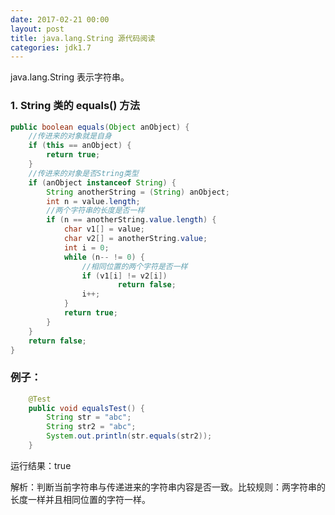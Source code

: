 ```yaml
---
date: 2017-02-21 00:00
layout: post
title: java.lang.String 源代码阅读
categories: jdk1.7
---
```


java.lang.String 表示字符串。

### 1. String 类的 equals() 方法
```java
public boolean equals(Object anObject) {
	//传进来的对象就是自身
    if (this == anObject) {
        return true;
    }
    //传进来的对象是否String类型
    if (anObject instanceof String) {
        String anotherString = (String) anObject;
        int n = value.length;
        //两个字符串的长度是否一样
        if (n == anotherString.value.length) {
            char v1[] = value;
            char v2[] = anotherString.value;
            int i = 0;
            while (n-- != 0) {
            	//相同位置的两个字符是否一样
                if (v1[i] != v2[i])
                        return false;
                i++;
            }
            return true;
        }
    }
    return false;
}
```
### 例子：
```java
	@Test
	public void equalsTest() {
		String str = "abc";
		String str2 = "abc";
		System.out.println(str.equals(str2));
	}
```
运行结果：true

解析：判断当前字符串与传递进来的字符串内容是否一致。比较规则：两字符串的长度一样并且相同位置的字符一样。